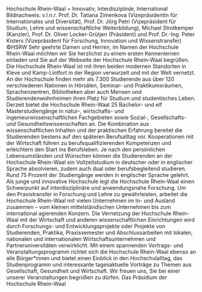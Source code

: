  Hochschule Rhein\-Waal = Innovativ, Interdisziplinär, International  Bildnachweis: v.l.n.r. Prof. Dr. Tatiana Zimenkova (Vizepräsidentin für Internationales und Diversität), Prof. Dr. Jörg Petri (Vizepräsident für Studium, Lehre und wissenschaftliche Weiterbildung), Michael Strotkemper (Kanzler), Prof. Dr. Oliver Locker\-Grütjen (Präsident) und Prof. Dr.\-Ing. Peter Kisters (Vizepräsident für Forschung, Innovation und Wissenstransfer) ©HSRW Sehr geehrte Damen und Herren, im Namen der Hochschule Rhein\-Waal möchten wir Sie herzlichst zu einem ersten Kennenlernen einladen und Sie auf der Webseite der Hochschule Rhein\-Waal begrüßen. Die Hochschule Rhein\-Waal ist mit ihren beiden modernen Standorten in Kleve und Kamp\-Lintfort in der Region verwurzelt und mit der Welt vernetzt. An der Hochschule finden mehr als 7\.300 Studierende aus über 120 verschiedenen Nationen in Hörsälen, Seminar\- und Praktikumsräumen, Sprachenzentren, Bibliotheken aber auch Mensen und Studierendenwohnheimen ihren Platz für Studium und studentisches Leben. Derzeit bietet die Hochschule Rhein\-Waal 25 Bachelor\- und elf Masterstudiengänge in natur\-, wirtschafts\- und ingenieurwissenschaftlichen Fachgebieten sowie Sozial\-, Gesellschafts\- und Gesundheitswissenschaften an. Die Kombination aus wissenschaftlichen Inhalten und der praktischen Erfahrung bereitet die Studierenden bestens auf den späteren Berufsalltag vor. Kooperationen mit der Wirtschaft führen zu berufsqualifizierenden Kompetenzen und erleichtern den Start ins Berufsleben. Je nach den persönlichen Lebensumständen und Wünschen können die Studierenden an der Hochschule Rhein\-Waal ein Vollzeitstudium in deutscher oder in englischer Sprache absolvieren, zudem auch dual oder berufsbegleitend studieren. Rund 75 Prozent der Studiengänge werden in englischer Sprache gelehrt. Als junge und innovative Hochschule legt die Hochschule Rhein\-Waal einen Schwerpunkt auf interdisziplinäre und anwendungsnahe Forschung. Um den Praxistransfer in Forschung und Lehre zu gewährleisten, arbeitet die Hochschule Rhein\-Waal mit vielen Unternehmen im In\- und Ausland zusammen – vom kleinen mittelständischen Unternehmen bis zum international agierenden Konzern. Die Vernetzung der Hochschule Rhein\-Waal mit der Wirtschaft und anderen wissenschaftlichen Einrichtungen wird durch Forschungs\- und Entwicklungsprojekte oder Projekte von Studierenden, Praktika, Praxissemester und Abschlussarbeiten mit lokalen, nationalen und internationalen Wirtschaftsunternehmen und Partneruniversitäten verwirklicht. Mit einem spannenden Vortrags\- und Veranstaltungsprogramm richtet sich die Hochschule Rhein\-Waal ebenso an alle Bürger\*innen und bietet einen Einblick in den Hochschulalltag, das Studienprogramm und interessante tagesaktuelle Vorträge zu Themen aus Gesellschaft, Gesundheit und Wirtschaft. Wir freuen uns, Sie bei einer unserer Veranstaltungen begrüßen zu dürfen. Das Präsidium der Hochschule Rhein\-Waal 